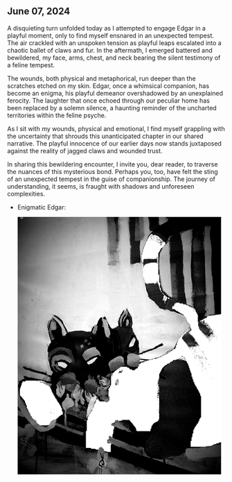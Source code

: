 ## June 07, 2024

A disquieting turn unfolded today as I attempted to engage Edgar in a playful moment, only to find myself ensnared in an unexpected tempest. The air crackled with an unspoken tension as playful leaps escalated into a chaotic ballet of claws and fur. In the aftermath, I emerged battered and bewildered, my face, arms, chest, and neck bearing the silent testimony of a feline tempest.

The wounds, both physical and metaphorical, run deeper than the scratches etched on my skin. Edgar, once a whimsical companion, has become an enigma, his playful demeanor overshadowed by an unexplained ferocity. The laughter that once echoed through our peculiar home has been replaced by a solemn silence, a haunting reminder of the uncharted territories within the feline psyche.

As I sit with my wounds, physical and emotional, I find myself grappling with the uncertainty that shrouds this unanticipated chapter in our shared narrative. The playful innocence of our earlier days now stands juxtaposed against the reality of jagged claws and wounded trust.

In sharing this bewildering encounter, I invite you, dear reader, to traverse the nuances of this mysterious bond. Perhaps you, too, have felt the sting of an unexpected tempest in the guise of companionship. The journey of understanding, it seems, is fraught with shadows and unforeseen complexities.

* Enigmatic Edgar: 

    ![Enigmatic Edgar](Drawings/drawing10.png)

